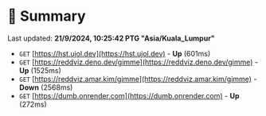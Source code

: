 # 📖 Summary
Last updated: **21/9/2024, 10:25:42 PTG "Asia/Kuala_Lumpur"**

- `GET` [https://hst.ujol.dev](https://hst.ujol.dev) - **Up** (601ms)
- `GET` [https://reddviz.deno.dev/gimme](https://reddviz.deno.dev/gimme) - **Up** (1525ms)
- `GET` [https://reddviz.amar.kim/gimme](https://reddviz.amar.kim/gimme) - **Down** (2568ms)
- `GET` [https://dumb.onrender.com](https://dumb.onrender.com) - **Up** (272ms)
